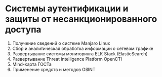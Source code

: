 # Системы аутентификации и защиты от несанкционированного доступа

1. Получение сведений о системе Manjaro Linux
2. Сбор и аналитическая обработка информации о сетевом трафике
3. Развертывание системы мониторинга ELK Stack (ElasticSearch)
4. Развертывание Threat intelligence Platform OpenCTI
5. Mind-карта ГОСТа
6. Применение средств и методов OSINT
